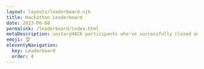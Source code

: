 ```yaml
---
layout: layouts/leaderboard.njk
title: Hackathon Leaderboard
date: 2023-06-08
permalink: /leaderboard/index.html
metaDescription: unitaryHACK participants who've successfully closed an issue.
emoji: 🏆
eleventyNavigation:
  key: Leaderboard
  order: 4
---
```

